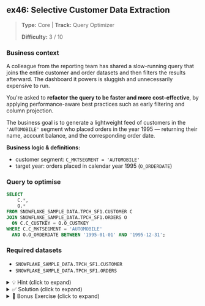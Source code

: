 ## ex46: Selective Customer Data Extraction

> **Type:** Core | **Track:** Query Optimizer  
>
> **Difficulty:** 3 / 10

### Business context
A colleague from the reporting team has shared a slow-running query that joins the entire customer and order datasets and then filters the results afterward. The dashboard it powers is sluggish and unnecessarily expensive to run.

You're asked to **refactor the query to be faster and more cost-effective**, by applying performance-aware best practices such as early filtering and column projection.

The business goal is to generate a lightweight feed of customers in the `'AUTOMOBILE'` segment who placed orders in the year 1995 — returning their name, account balance, and the corresponding order date.

**Business logic & definitions:**
* customer segment: `C_MKTSEGMENT = 'AUTOMOBILE'`
* target year: orders placed in calendar year 1995 (`O_ORDERDATE`)

### Query to optimise

```sql
SELECT
    C.*,
    O.*
FROM SNOWFLAKE_SAMPLE_DATA.TPCH_SF1.CUSTOMER C
JOIN SNOWFLAKE_SAMPLE_DATA.TPCH_SF1.ORDERS O
  ON C.C_CUSTKEY = O.O_CUSTKEY
WHERE C.C_MKTSEGMENT = 'AUTOMOBILE'
  AND O.O_ORDERDATE BETWEEN '1995-01-01' AND '1995-12-31';
```

### Required datasets

* `SNOWFLAKE_SAMPLE_DATA.TPCH_SF1.CUSTOMER`
* `SNOWFLAKE_SAMPLE_DATA.TPCH_SF1.ORDERS`

<details>
<summary>💡 Hint (click to expand)</summary>

#### How to think about it

Start by asking: "Can I reduce the number of rows **before the join happens**?"  
Both tables have relevant filters — use them **early** so the join handles fewer rows.

Also ask: "Which columns do I really need?" Removing unused fields like `C_MKTSEGMENT` post-filter is a key optimization habit.

#### Helpful SQL concepts

`JOIN`, `WHERE`, filter pushdown, column projection

```sql
SELECT A.col1, B.col2
FROM A
JOIN B ON A.key = B.key
WHERE A.flag = 'value' AND B.date BETWEEN '...' AND '...';
```

</details>

<details>
<summary>✅ Solution (click to expand)</summary>

#### Working query

```sql
SELECT
    C.C_NAME,
    C.C_ACCTBAL,
    O.O_ORDERDATE
FROM SNOWFLAKE_SAMPLE_DATA.TPCH_SF1.CUSTOMER C
JOIN SNOWFLAKE_SAMPLE_DATA.TPCH_SF1.ORDERS O
  ON C.C_CUSTKEY = O.O_CUSTKEY
WHERE C.C_MKTSEGMENT = 'AUTOMOBILE'
  AND O.O_ORDERDATE BETWEEN '1995-01-01' AND '1995-12-31';
```

#### Why this works

This version **applies filters to both input tables before joining**, ensuring that only relevant rows are processed.  
By projecting just the necessary columns and filtering early, the query minimizes compute time, I/O, and memory usage — a best practice in any large analytical system like Snowflake.

#### Business answer

The refactored query returns a clean, targeted result: `'AUTOMOBILE'` customers who placed orders in 1995, including their name, account balance, and order date. 
 
Thanks to early filtering and lean column selection:
* the join size drops by **more than 90%**,
* unnecessary I/O is eliminated,
* and query performance improves by an estimated **3–10×**, with significantly lower Snowflake credit usage.

#### Take-aways

* Apply **filters as early as possible**, even across multiple joined tables.
* Limit output columns to just what is needed to avoid scanning extra data.
* Query shape and logic affect performance — not just correctness.
* Minor changes in filtering strategy can have **major impacts on cost**.

</details>

<details>
<summary>🎁 Bonus Exercise (click to expand)</summary>

Refactor the query again using **Common Table Expressions (CTEs)** to explicitly pre-filter each table before joining.  
This won't improve performance over the optimized query, but it improves **readability** and helps in more complex scenarios.

Can you also calculate the **number of such orders per customer**?

</details>
